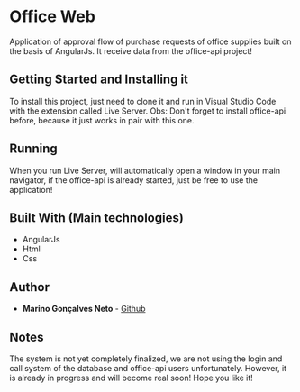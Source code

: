 # Office Web

Application of approval flow of purchase requests of office supplies built on the basis of AngularJs. It receive data from the office-api project!

## Getting Started and Installing it

To install this project, just need to clone it and run in Visual Studio Code with the extension called Live Server. Obs: Don't forget to install office-api before, because it just works in pair with this one.

## Running

When you run Live Server, will automatically open a window in your main navigator, if the office-api is already started, just be free to use the application!

## Built With (Main technologies)

* AngularJs
* Html
* Css

## Author

* **Marino Gonçalves Neto** - [Github](https://github.com/MarinoNetoo)

## Notes

The system is not yet completely finalized, we are not using the login and call system of the database and office-api users unfortunately. However, it is already in progress and will become real soon! Hope you like it!

